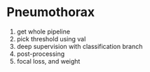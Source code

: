 # Pneumothorax
1. get whole pipeline
2. pick threshold using val
2. deep supervision with classification branch
3. post-processing
4. focal loss, and weight
